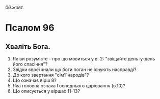 
_06.жовт._

# Псалом 96

## Хваліть Бога.
1. Як ви розумієте - про що мовиться у в. 2: "звіщайте день-у-день його спасіння"?
2. Звідки євреї знали що боги поган не існують насправді?
3. До кого звертання "сім'ї народів"?
4. Що означає вірш 8?
5. Яка головна ознака Господнього царювання (в.10)?
6. Що описується у віршах 11-13?
